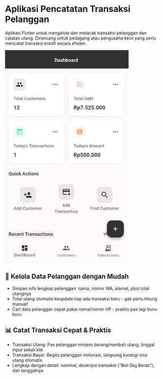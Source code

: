 # Aplikasi Pencatatan Transaksi Pelanggan

Aplikasi Flutter untuk mengelola dan melacak transaksi pelanggan dan catatan utang. Dirancang untuk pedagang atau pengusaha kecil yang perlu mencatat transaksi kredit secara efisien.

![Preview Aplikasi](image.png)

## 👥 Kelola Data Pelanggan dengan Mudah

- Simpan info lengkap pelanggan: nama, nomor WA, alamat, plus total utangnya
- Total utang otomatis keupdate tiap ada transaksi baru - gak perlu hitung manual!
- Cari data pelanggan cepat pakai nama/nomor HP - praktis pas lagi buru-buru

## 📊 Catat Transaksi Cepat & Praktis

- Transaksi Utang: Pas pelanggan minjem barang/nambah utang, tinggal input sekali klik
- Transaksi Bayar: Begitu pelanggan melunasi, langsung kurangi sisa utang otomatis
- Lengkap dengan detail: nominal, deskripsi transaksi ("Beli 5kg Beras"), dan tanggalnya